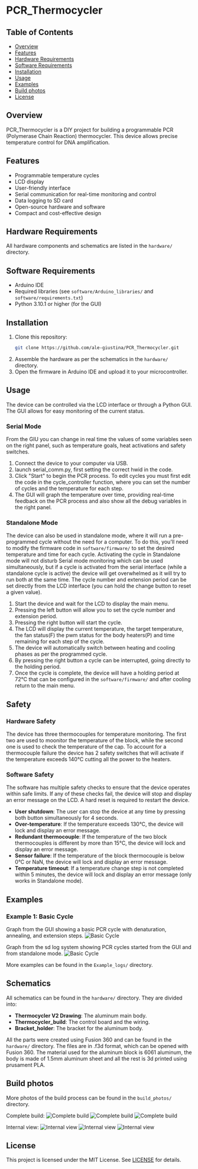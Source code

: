 # PCR_Thermocycler

## Table of Contents
- [Overview](#overview)
- [Features](#features)
- [Hardware Requirements](#hardware-requirements)
- [Software Requirements](#software-requirements)
- [Installation](#installation)
- [Usage](#usage)
- [Examples](#examples)
- [Build photos](#build-photos)
- [License](#license)


## Overview
PCR_Thermocycler is a DIY project for building a programmable PCR (Polymerase Chain Reaction) thermocycler. This device allows precise temperature control for DNA amplification.

## Features
- Programmable temperature cycles
- LCD display
- User-friendly interface
- Serial communication for real-time monitoring and control
- Data logging to SD card
- Open-source hardware and software
- Compact and cost-effective design

## Hardware Requirements
All hardware components and schematics are listed in the `hardware/` directory.

## Software Requirements
- Arduino IDE
- Required libraries (see `software/Arduino_libraries/` and `software/requirements.txt`)
- Python 3.10.1 or higher (for the GUI)

## Installation
1. Clone this repository:
    ```bash
    git clone https://github.com/ale-giustina/PCR_Thermocycler.git
    ```
2. Assemble the hardware as per the schematics in the `hardware/` directory.
3. Open the firmware in Arduino IDE and upload it to your microcontroller.

## Usage
The device can be controlled via the LCD interface or through a Python GUI. The GUI allows for easy monitoring of the current status.

### Serial Mode
From the GIU you can change in real time the values of some variables seen on the right panel, such as temperature goals, heat activations and safety switches.
1. Connect the device to your computer via USB.
2. launch serial_comm.py, first setting the correct hwid in the code.
3. Click "Start" to begin the PCR process.
To edit cycles you must first edit the code in the cycle_controller function, where you can set the number of cycles and the temperature for each step.
4. The GUI will graph the temperature over time, providing real-time feedback on the PCR process and also show all the debug variables in the right panel.

### Standalone Mode
The device can also be used in standalone mode, where it will run a pre-programmed cycle without the need for a computer. To do this, you'll need to modify the firmware code in `software/firmware/` to set the desired temperature and time for each cycle. Activating the cycle in Standalone mode will not disturb Serial mode monitoring which can be used simultaneously, but if a cycle is activated from the serial interface (while a standalone cycle is active) the device will get overwhelmed as it will try to run both at the same time. 
The cycle number and extension period can be set directly from the LCD interface (you can hold the change button to reset a given value).
1. Start the device and wait for the LCD to display the main menu.
2. Pressing the left button will allow you to set the cycle number and extension period.
3. Pressing the right button will start the cycle.
4. The LCD will display the current temperature, the target temperature, the fan status(F) the pwm status for the body heaters(P) and time remaining for each step of the cycle.
5. The device will automatically switch between heating and cooling phases as per the programmed cycle.
6. By pressing the right button a cycle can be interrupted, going directly to the holding period.
7. Once the cycle is complete, the device will have a holding period at 72°C that can be configured in the `software/firmware/` and after cooling return to the main menu.


## Safety
### Hardware Safety
The device has three thermocouples for temperature monitoring. The first two are used to moonitor the temperature of the block, while the second one is used to check the temperature of the cap. 
To account for a thermocouple failure the device has 2 safety switches that will activate if the temperature exceeds 140°C cutting all the power to the heaters.
### Software Safety
The software has multiple safety checks to ensure that the device operates within safe limits. If any of these checks fail, the device will stop and display an error message on the LCD. A hard reset is required to restart the device.
- **User shutdown**: The user can stop the device at any time by pressing both button simultaneously for 4 seconds.
- **Over-temperature**: If the temperature exceeds 130°C, the device will lock and display an error message.
- **Redundant thermocouple**: If the temperature of the two block thermocouples is different by more than 15°C, the device will lock and display an error message.
- **Sensor failure**: If the temperature of the block thermocouple is below 0°C or NaN, the device will lock and display an error message.
- **Temperature timeout**: If a temperature change step is not completed within 5 minutes, the device will lock and display an error message (only works in Standalone mode).

## Examples
### Example 1: Basic Cycle
Graph from the GUI showing a basic PCR cycle with denaturation, annealing, and extension steps.
![Basic Cycle](images/Serial_program.png)

Graph from the sd log system showing PCR cycles started from the GUI and from standalone mode.
![Basic Cycle](images/Test_run_2.png)

More examples can be found in the `Example_logs/` directory.

## Schematics
All schematics can be found in the `hardware/` directory.
They are divided into:
- **Thermocycler V2 Drawing**: The aluminum main body.
- **Thermocycler_build**: The control board and the wiring.
- **Bracket_holder**: The bracket for the aluminum body.

All the parts were created using Fusion 360 and can be found in the `hardware/` directory. The files are in .f3d format, which can be opened with Fusion 360.
The material used for the aluminum block is 6061 aluminum, the body is made of 1.5mm aluminum sheet and all the rest is 3d printed using prusament PLA.

## Build photos
More photos of the build process can be found in the `build_photos/` directory.

Complete build:
![Complete build](build_photos/Complete_build.jpg)
![Complete build](build_photos/Complete_build_2.jpg)
![Complete build](build_photos/Complete_build_3.jpg)

Internal view:
![Internal view](build_photos/Internal_view.jpg)
![Internal view](build_photos/Internal_view_2.jpg)
![Internal view](build_photos/Internal_view_3.jpg)

## License
This project is licensed under the MIT License. See [LICENSE](LICENSE) for details.
